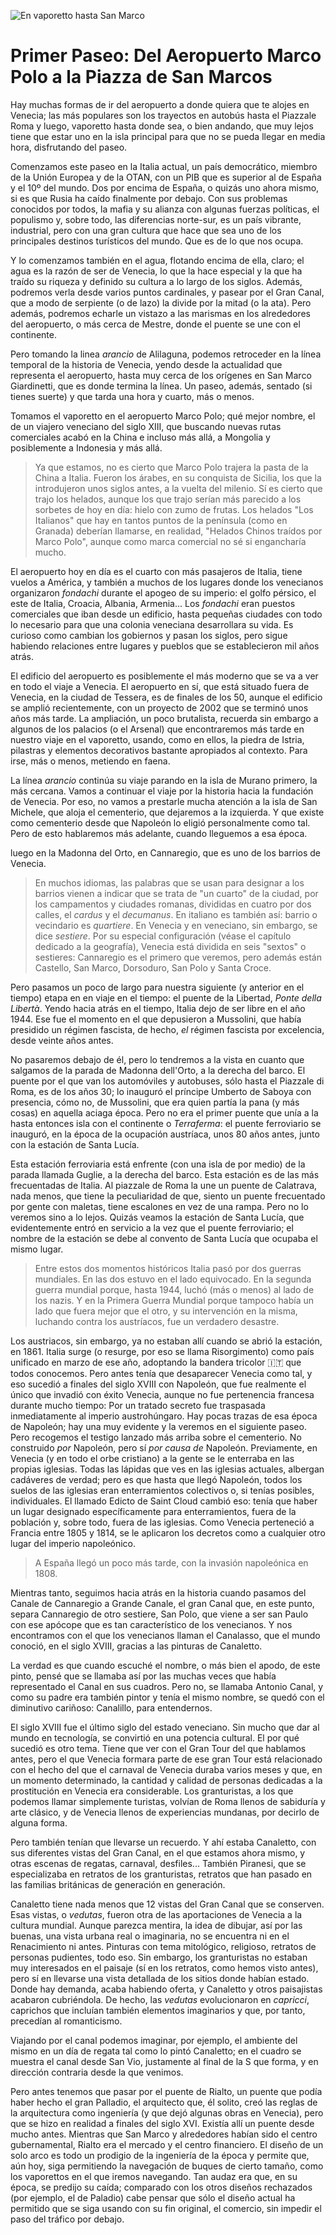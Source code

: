 ![En vaporetto hasta San Marco](img/paseo-0.png)

# Primer Paseo: Del Aeropuerto Marco Polo a la Piazza de San Marcos


Hay muchas formas de ir del aeropuerto a donde quiera que te alojes en Venecia;
las más populares son los trayectos en autobús hasta el Piazzale Roma y luego,
vaporetto hasta donde sea, o bien andando, que muy lejos tiene que estar uno en
la isla principal para que no se pueda llegar en media hora, disfrutando del
paseo.

Comenzamos este paseo en la Italia actual, un país democrático, miembro de la Unión
Europea y de la OTAN, con un PIB que es superior al de España y el 10º del
mundo. Dos por encima de España, o quizás uno ahora mismo, si es que Rusia ha
caído finalmente por debajo. Con sus problemas conocidos por todos, la mafia y
su alianza con algunas fuerzas políticas, el populismo y, sobre todo, las
diferencias norte-sur, es un país vibrante, industrial, pero con una gran
cultura que hace que sea uno de los principales destinos turísticos del
mundo. Que es de lo que nos ocupa.

Y lo comenzamos también en el agua, flotando encima de ella, claro; el agua es
la razón de ser de Venecia, lo que la hace especial y la que ha traído su
riqueza y definido su cultura a lo largo de los siglos. Además, podremos verla
desde varios puntos cardinales, y pasear por el Gran Canal, que a modo de
serpiente (o de lazo) la divide por la mitad (o la ata). Pero además, podremos
echarle un vistazo a las marismas en los alrededores del aeropuerto, o más cerca
de Mestre, donde el puente se une con el continente.


Pero tomando la linea *arancio* de Alilaguna, podemos retroceder en la línea
temporal de la historia de Venecia, yendo desde la actualidad que representa el
aeropuerto, hasta muy cerca de los orígenes en San Marco Giardinetti, que es
donde termina la línea. Un paseo, además, sentado (si tienes suerte) y que tarda
una hora y cuarto, más o menos.

Tomamos el vaporetto en el aeropuerto Marco Polo; qué mejor nombre, el de un
viajero veneciano del siglo XIII, que buscando nuevas rutas comerciales acabó en
la China e incluso más allá, a Mongolia y posiblemente a Indonesia y más
allá.

> Ya que estamos, no es cierto que Marco Polo trajera la pasta de la China a
> Italia. Fueron los árabes, en su conquista de Sicilia, los que la introdujeron
> unos siglos antes, a la vuelta del milenio. Sí es cierto que trajo los
> helados, aunque los que trajo serían más parecido a los sorbetes de hoy en
> día: hielo con zumo de frutas. Los helados "Los Italianos" que hay en tantos
> puntos de la península (como en Granada) deberían llamarse, en realidad,
> "Helados Chinos traídos por Marco Polo", aunque como marca comercial no sé si
> engancharía mucho.

El aeropuerto hoy en día es el cuarto con más pasajeros de Italia, tiene
vuelos a América, y también a muchos de los lugares donde los venecianos
organizaron *fondachi* durante el apogeo de su imperio: el golfo pérsico, el
este de Italia, Croacia, Albania, Armenia... Los *fondachi* eran puestos
comerciales que iban desde un edificio, hasta pequeñas ciudades con todo lo
necesario para que una colonia veneciana desarrollara su vida. Es curioso como
cambian los gobiernos y pasan los siglos, pero sigue habiendo relaciones entre
lugares y pueblos que se establecieron mil años atrás.

El edificio del aeropuerto es posiblemente el más moderno que se va a ver en
todo el viaje a Venecia. El aeropuerto en sí, que está situado fuera de Venecia,
en la ciudad de Tessera, es de finales de los 50, aunque el edificio se amplió
recientemente, con un proyecto de 2002 que se terminó unos años más tarde. La
ampliación, un poco brutalista, recuerda sin embargo a algunos de los palacios
(o el Arsenal) que encontraremos más tarde en nuestro viaje en el vaporetto,
usando, como en ellos, la piedra de Istria, pilastras y elementos decorativos
bastante apropiados al contexto. Para irse, más o menos, metiendo en faena.

La línea *arancio* continúa su viaje parando en la isla de Murano primero, la
más cercana. Vamos a continuar el viaje por la historia hacia la fundación de
Venecia. Por eso, no vamos a prestarle mucha atención a la isla de San Michele,
que aloja el cementerio, que dejaremos a la izquierda. Y que existe como
cementerio desde que Napoleón lo eligió personalmente como tal. Pero de esto
hablaremos más adelante, cuando lleguemos a esa época.

luego en la Madonna del Orto, en Cannaregio, que es uno de los
barrios de Venecia.

> En muchos idiomas, las palabras que se usan para designar a los barrios vienen
> a indicar que se trata de "un cuarto" de la ciudad, por los campamentos y
> ciudades romanas, divididas en cuatro por dos calles, el *cardus* y el
> *decumanus*. En italiano es también así: barrio o vecindario es
> *quartiere*. En Venecia y en veneciano, sin embargo, se dice *sestiere*. Por
> su especial configuración (véase el capítulo dedicado a la geografía), Venecia
> está dividida en seis "sextos" o sestieres: Cannaregio es el primero que
> veremos, pero además están Castello, San Marco, Dorsoduro, San Polo y Santa
> Croce.

Pero pasamos un poco de largo para nuestra siguiente (y anterior en el tiempo) etapa en en
viaje en el tiempo: el puente de la Libertad, *Ponte della Libertà*. Yendo hacia
atrás en el tiempo, Italia dejo de ser libre en el año 1944. Ese fue el momento
en el que depusieron a Mussolini, que había presidido un régimen fascista, de
hecho, *el* régimen fascista por excelencia, desde veinte años antes.

No
pasaremos debajo de él, pero lo tendremos a la vista en cuanto que salgamos de
la parada de Madonna dell'Orto, a la derecha del barco. El puente por el que van
los automóviles y autobuses, sólo hasta el Piazzale di Roma, es de los años 30;
lo inauguró el príncipe Umberto de Saboya con presencia, cómo no, de Mussolini,
que era quien partía la pana (y más cosas) en aquella aciaga época. Pero no era
el primer puente que unía a la hasta entonces isla con el continente o
*Terraferma*: el puente ferroviario se inauguró, en la época de la ocupación
austríaca, unos 80 años antes, junto con la estación de Santa Lucía.

Esta estación ferroviaria está enfrente (con una isla de por medio) de la parada llamada Guglie, a la
derecha del barco. Esta estación es de las más frecuentadas de Italia. Al
piazzale de Roma la une un puente de Calatrava, nada menos, que tiene la
peculiaridad de que, siento un puente frecuentado por gente con maletas, tiene
escalones en vez de una rampa. Pero no lo veremos sino a lo lejos. Quizás veamos
la estación de Santa Lucía, que evidentemente entró en servicio a la vez que el
puente ferroviario; el nombre de la estación se debe al convento de Santa Lucía
que ocupaba el mismo lugar.

> Entre estos dos momentos históricos Italia pasó por dos guerras mundiales. En
> las dos estuvo en el lado equivocado. En la segunda guerra mundial porque,
> hasta 1944, luchó (más o menos) al lado de los nazis. Y en la Primera Guerra
> Mundial porque tampoco había un lado que fuera mejor que el otro, y su
> intervención en la misma, luchando contra los austríacos, fue un verdadero
> desastre.

Los austriacos, sin embargo, ya no estaban allí cuando se abrió la estación,
en 1861. Italia surge (o resurge, por eso se llama Risorgimento) como país
unificado en marzo de ese año, adoptando la bandera tricolor 🇮🇹 que todos
conocemos. Pero antes tenía que desaparecer Venecia como tal, y eso sucedió a
finales del siglo XVIII con Napoleón, que fue realmente el único que invadió con
éxito Venecia, aunque no fue pertenencia francesa durante mucho tiempo: Por un
tratado secreto fue traspasada inmediatamente al imperio austrohúngaro. Hay
pocas trazas de esa época de Napoleón; hay una muy evidente y la
veremos en el siguiente paseo. Pero recogemos el testigo lanzado más arriba
sobre el cementerio. No construido *por* Napoleón, pero sí *por causa de*
Napoleón. Previamente, en Venecia (y en todo el orbe cristiano) a la gente se le
enterraba en las propias iglesias. Todas las lápidas que ves en las iglesias
actuales, albergan cadáveres de verdad; pero es que hasta que llegó Napoleón,
todos los suelos de las iglesias eran enterramientos colectivos o, si tenías
posibles, individuales. El llamado Edicto de Saint Cloud cambió eso: tenía que
haber un lugar designado específicamente para enterramientos, fuera de la
población y, sobre todo, fuera de las iglesias. Como Venecia perteneció a
Francia entre 1805 y 1814, se le aplicaron los decretos como a cualquier otro
lugar del imperio napoleónico.

> A España llegó un poco más tarde, con la invasión napoleónica en 1808.

Mientras tanto, seguimos hacia atrás en la historia cuando pasamos del Canale de
Cannaregio a Grande Canale, el gran Canal que, en este punto, separa Cannaregio
de otro sestiere, San Polo, que viene a ser san Paulo con ese apócope que es tan
característico de los venecianos. Y nos encontramos con el que los venecianos
llaman el Canalasso, que el mundo conoció, en el siglo XVIII, gracias a las
pinturas de Canaletto.

La verdad es que cuando escuché el nombre, o más bien el apodo, de este pinto,
pensé que se llamaba así por las muchas veces que había representado el Canal en
sus cuadros. Pero no, se llamaba Antonio Canal, y como su padre era también
pintor y tenía el mismo nombre, se quedó con el diminutivo cariñoso: Canalillo,
para entendernos.

El siglo XVIII fue el último siglo del estado veneciano. Sin mucho que dar al
mundo en tecnología, se convirtió en una potencia cultural. El por qué sucedió
es otro tema. Tiene que ver con el Gran Tour del que hablamos antes, pero el que
Venecia formara parte de ese gran Tour está relacionado con el hecho del que el
carnaval de Venecia duraba varios meses y que, en un momento determinado, la
cantidad y calidad de personas dedicadas a la prostitución en Venecia era
considerable. Los granturistas, a los que podemos llamar simplemente turistas,
volvían de Roma llenos de sabiduría y arte clásico, y de Venecia llenos de
experiencias mundanas, por decirlo de alguna forma.

Pero también tenían que llevarse un recuerdo. Y ahí estaba Canaletto, con sus
diferentes vistas del Gran Canal, en el que estamos ahora mismo, y otras escenas
de regatas, carnaval, desfiles... También Piranesi, que se especializaba en
retratos de los granturistas, retratos que han pasado en las familias británicas
de generación en generación.

Canaletto tiene nada menos que 12 vistas del Gran Canal que se conserven. Esas vistas, o *vedutas*, fueron otra de las aportaciones de Venecia a la cultura mundial. Aunque parezca mentira, la idea de dibujar, así por las buenas, una vista urbana real o imaginaria, no se encuentra ni en el Renacimiento ni antes. Pinturas con tema mitológico, religioso, retratos de personas pudientes, todo eso. Sin embargo, los granturistas no estaban muy interesados en el paisaje (sí en los retratos, como hemos visto antes), pero sí en llevarse una vista detallada de los sitios donde habían estado. Donde hay demanda, acaba habiendo oferta, y Canaletto y otros paisajistas acabaron cubriéndola. De hecho, las *vedutas* evolucionaron en *capricci*, caprichos que incluían también elementos imaginarios y que, por tanto, precedían al romanticismo.

Viajando por el canal podemos imaginar, por ejemplo, el ambiente del mismo en un día de regata tal como lo pintó Canaletto; en el cuadro se muestra el canal desde San Vio, justamente al final de la S que forma, y en dirección contraria desde la que venimos.

Pero antes tenemos que pasar por el puente de Rialto, un puente que podía haber hecho el gran Palladio, el arquitecto que, él solito, creó las reglas de la arquitectura como ingeniería (y que dejó algunas obras en Venecia), pero que se hizo en realidad a finales del siglo XVI. Existía allí un puente desde mucho antes. Mientras que San Marco y alrededores habían sido el centro gubernamental, Rialto era el mercado y el centro financiero. El diseño de un solo arco es todo un prodigio de la ingeniería de la época y permite que, aún hoy, siga permitiendo la navegación de buques de cierto tamaño, como los vaporettos en el que iremos navegando. Tan audaz era que, en su época, se predijo su caída; comparado con los otros diseños rechazados (por ejemplo, el de Paladio) cabe pensar que sólo el diseño actual ha permitido que se siga usando con su fin original, el comercio, sin impedir el paso del tráfico por debajo. 

